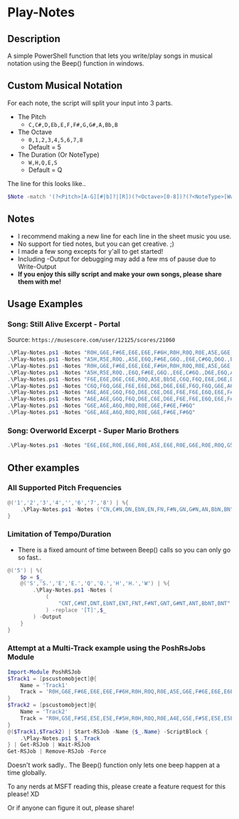 # Play-Notes

## Description

A simple PowerShell function that lets you write/play songs in musical notation using the Beep() function in windows.

## Custom Musical Notation

For each note, the script will split your input into 3 parts.

- The Pitch
  - `C,C#,D,Eb,E,F,F#,G,G#,A,Bb,B`
- The Octave
  - `0,1,2,3,4,5,6,7,8`
  - Default = 5
- The Duration (Or NoteType)
  - `W,H,Q,E,S`
  - Default = Q

The line for this looks like..

```PowerShell
$Note -match '(?<Pitch>[A-G][#|b]?|[R])(?<Octave>[0-8])?(?<NoteType>[Ww|Hh|Qq|Ee|Ss][\.]?)?'
```

## Notes

- I recommend making a new line for each line in the sheet music you use.
- No support for tied notes, but you can get creative. ;)
- I made a few song excepts for y'all to get started!
- Including -Output for debugging may add a few ms of pause due to Write-Output
- **If you enjoy this silly script and make your own songs, please share them with me!**

## Usage Examples

### Song: Still Alive Excerpt - Portal

Source: `https://musescore.com/user/12125/scores/21060`

```PowerShell
.\Play-Notes.ps1 -Notes "R0H,G6E,F#6E,E6E,E6E,F#6H,R0H,R0Q,R0E,A5E,G6E,F#6E,E6E,E6E,F#6Q.,D6Q,E6E"
.\Play-Notes.ps1 -Notes "A5H,R5E,R0Q.,A5E,E6Q,F#6E,G6Q.,E6E,C#6Q,D6Q.,E6Q,A5E,A5Q,F#6Q.,R0H"
.\Play-Notes.ps1 -Notes "R0H,G6E,F#6E,E6E,E6E,F#6H,R0H,R0Q,R0E,A5E,G6E,F#6E,E6E,E6Q,F#6E,D6Q.,E6E"
.\Play-Notes.ps1 -Notes "A5H,R5E,R0Q.,E6Q,F#6E,G6Q.,E6E,C#6Q.,D6E,E6Q,A5E,D6E,E6E"
.\Play-Notes.ps1 -Notes "F6E,E6E,D6E,C6E,R0Q,A5E,Bb5E,C6Q,F6Q,E6E,D6E,D6E,C6E,D6E,C6E,C6Q,C6Q,A5E,Bb5E"
.\Play-Notes.ps1 -Notes "C6Q,F6Q,G6E,F6E,E6E,D6E,D6E,E6E,F6Q,F6Q,G6E,A6E,Bb6E,Bb6E,A6Q,G6Q,F6E,G6E"
.\Play-Notes.ps1 -Notes "A6E,A6E,G6Q,F6Q,D6E,C6E,D6E,F6E,F6E,E6Q,E6E,F#6E,F#6Q."
.\Play-Notes.ps1 -Notes "A6E,A6E,G6Q,F6Q,D6E,C6E,D6E,F6E,F6E,E6Q,E6E,F#6E,F#6H"
.\Play-Notes.ps1 -Notes "G6E,A6E,A6Q,R0Q,R0E,G6E,F#6E,F#6Q"
.\Play-Notes.ps1 -Notes "G6E,A6E,A6Q,R0Q,R0E,G6E,F#6E,F#6Q"
```

### Song: Overworld Excerpt - Super Mario Brothers

```PowerShell
.\Play-Notes.ps1 -Notes "E6E,E6E,R0E,E6E,R0E,A5E,E6E,R0E,G6E,R0E,R0Q,G5E,R0E,R0Q" -Tempo 120
```

## Other examples

### All Supported Pitch Frequencies

```PowerShell
@('1','2','3','4','','6','7','8') | %{
    .\Play-Notes.ps1 -Notes ("CN,C#N,DN,EbN,EN,FN,F#N,GN,G#N,AN,BbN,BN" -replace '[N]',$_) -Output
}
```

### Limitation of Tempo/Duration

- There is a fixed amount of time between Beep() calls so you can only go so fast..

```PowerShell
@('5') | %{
    $p = $_
    @('S','S.','E','E.','Q','Q.','H','H.','W') | %{
        .\Play-Notes.ps1 -Notes (
            (
                "CNT,C#NT,DNT,EbNT,ENT,FNT,F#NT,GNT,G#NT,ANT,BbNT,BNT" -replace '[N]',$p
            ) -replace '[T]',$_
        ) -Output
    }
}
```

### Attempt at a Multi-Track example using the PoshRsJobs Module

```PowerShell
Import-Module PoshRSJob
$Track1 = [pscustomobject]@{
    Name = 'Track1'
    Track = 'R0H,G6E,F#6E,E6E,E6E,F#6H,R0H,R0Q,R0E,A5E,G6E,F#6E,E6E,E6E,F#6Q.,D6Q,E6E,A5H'
}
$Track2 = [pscustomobject]@{
    Name = 'Track2'
    Track = "R0H,G5E,F#5E,E5E,E5E,F#5H,R0H,R0Q,R0E,A4E,G5E,F#5E,E5E,E5E,F#5Q.,D5Q,E5E,A4H"
}
@($Track1,$Track2) | Start-RSJob -Name {$_.Name} -ScriptBlock {
    .\Play-Notes.ps1 $_.Track
} | Get-RSJob | Wait-RSJob
Get-RSJob | Remove-RSJob -Force
```

Doesn't work sadly.. The Beep() function only lets one beep happen at a time globally.

To any nerds at MSFT reading this, please create a feature request for this please! XD

Or if anyone can figure it out, please share!